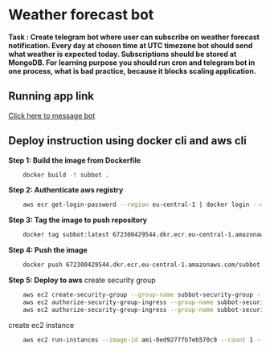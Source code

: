# Weather forecast bot

**Task : Create telegram bot where user can subscribe on weather forecast notification. Every day at chosen time at UTC timezone bot should send what weather is expected today. Subscriptions should be stored at MongoDB. For learning purpose you should run cron and telegram bot in one process, what is bad practice, because it blocks scaling application.**


## Running app link

[Click here to message bot](https://t.me/janashia3_bot)

## Deploy instruction using docker cli and aws cli

**Step 1: Build the image from Dockerfile**

```sh
    docker build -t subbot .
```

**Step 2: Authenticate aws registry**

```sh
    aws ecr get-login-password --region eu-central-1 | docker login --username AWS --password-stdin 672300429544.dkr.ecr.eu-central-1.amazonaws.com
```

**Step 3: Tag the image to push repository**

```sh
    docker tag subbot:latest 672300429544.dkr.ecr.eu-central-1.amazonaws.com/subbot:latest
```

**Step 4: Push the image**

```sh
    docker push 672300429544.dkr.ecr.eu-central-1.amazonaws.com/subbot:latest
```

**Step 5: Deploy to aws**
create security group

```sh
    aws ec2 create-security-group --group-name subbot-security-group --description "subbot Security Group"
    aws ec2 authorize-security-group-ingress --group-name subbot-security-group --protocol tcp --port 80 --cidr 0.0.0.0/0
    aws ec2 authorize-security-group-ingress --group-name subbot-security-group --protocol tcp --port 443 --cidr 0.0.0.0/0
```

create ec2 instance

```sh
    aws ec2 run-instances --image-id ami-0ed9277fb7eb570c9 --count 1 --instance-type t3.micro --security-groups subbot-security-group --iam-instance-profile Name=subbot-instance-profile --tag-specifications 'ResourceType=instance,Tags=[{Key=Name,Value=subbot}]' --user-data $'#!/bin/sh\nyum update -y\namazon-linux-extras install docker -y\nservice docker start\nusermod -a -G docker ec2-user\nchkconfig docker on\ndocker login -u AWS -p $(aws ecr get-login-password --region eu-central-1) 672300429544.dkr.ecr.eu-central-1.amazonaws.com\ndocker pull 672300429544.dkr.ecr.eu-central-1.amazonaws.com/subbot:latest\ndocker run -p 80:3000 --rm 672300429544.dkr.ecr.eu-central-1.amazonaws.com/subbot:latest'
```

